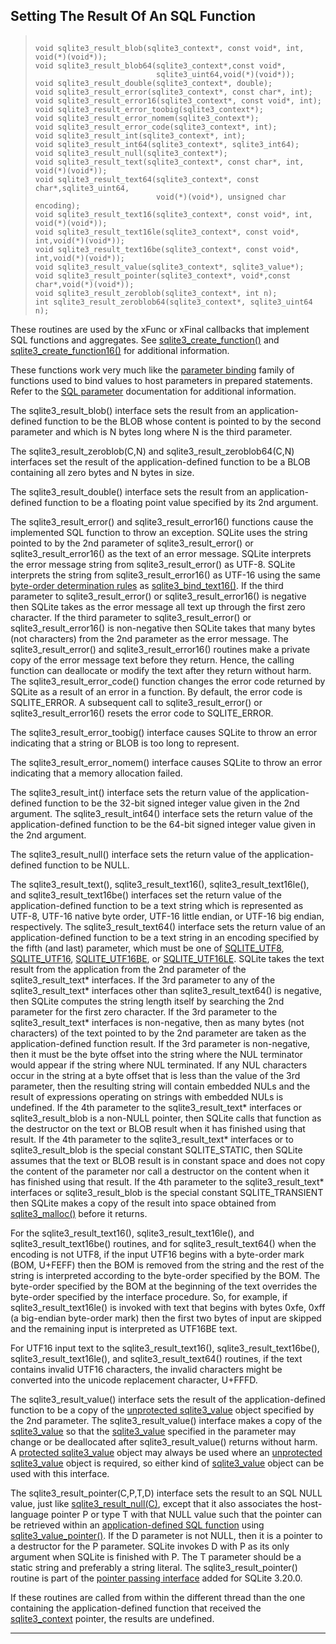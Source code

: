 ## Setting The Result Of An SQL Function




> ```
> 
> void sqlite3_result_blob(sqlite3_context*, const void*, int, void(*)(void*));
> void sqlite3_result_blob64(sqlite3_context*,const void*,
>                            sqlite3_uint64,void(*)(void*));
> void sqlite3_result_double(sqlite3_context*, double);
> void sqlite3_result_error(sqlite3_context*, const char*, int);
> void sqlite3_result_error16(sqlite3_context*, const void*, int);
> void sqlite3_result_error_toobig(sqlite3_context*);
> void sqlite3_result_error_nomem(sqlite3_context*);
> void sqlite3_result_error_code(sqlite3_context*, int);
> void sqlite3_result_int(sqlite3_context*, int);
> void sqlite3_result_int64(sqlite3_context*, sqlite3_int64);
> void sqlite3_result_null(sqlite3_context*);
> void sqlite3_result_text(sqlite3_context*, const char*, int, void(*)(void*));
> void sqlite3_result_text64(sqlite3_context*, const char*,sqlite3_uint64,
>                            void(*)(void*), unsigned char encoding);
> void sqlite3_result_text16(sqlite3_context*, const void*, int, void(*)(void*));
> void sqlite3_result_text16le(sqlite3_context*, const void*, int,void(*)(void*));
> void sqlite3_result_text16be(sqlite3_context*, const void*, int,void(*)(void*));
> void sqlite3_result_value(sqlite3_context*, sqlite3_value*);
> void sqlite3_result_pointer(sqlite3_context*, void*,const char*,void(*)(void*));
> void sqlite3_result_zeroblob(sqlite3_context*, int n);
> int sqlite3_result_zeroblob64(sqlite3_context*, sqlite3_uint64 n);
> 
> ```



These routines are used by the xFunc or xFinal callbacks that
implement SQL functions and aggregates. See
[sqlite3\_create\_function()](#sqlite3_create_function) and [sqlite3\_create\_function16()](#sqlite3_create_function)
for additional information.


These functions work very much like the [parameter binding](#sqlite3_bind_blob) family of
functions used to bind values to host parameters in prepared statements.
Refer to the [SQL parameter](#sqlite3_bind_blob) documentation for additional information.


The sqlite3\_result\_blob() interface sets the result from
an application\-defined function to be the BLOB whose content is pointed
to by the second parameter and which is N bytes long where N is the
third parameter.


The sqlite3\_result\_zeroblob(C,N) and sqlite3\_result\_zeroblob64(C,N)
interfaces set the result of the application\-defined function to be
a BLOB containing all zero bytes and N bytes in size.


The sqlite3\_result\_double() interface sets the result from
an application\-defined function to be a floating point value specified
by its 2nd argument.


The sqlite3\_result\_error() and sqlite3\_result\_error16() functions
cause the implemented SQL function to throw an exception.
SQLite uses the string pointed to by the
2nd parameter of sqlite3\_result\_error() or sqlite3\_result\_error16()
as the text of an error message. SQLite interprets the error
message string from sqlite3\_result\_error() as UTF\-8\. SQLite
interprets the string from sqlite3\_result\_error16() as UTF\-16 using
the same [byte\-order determination rules](#byteorderdeterminationrules) as [sqlite3\_bind\_text16()](#sqlite3_bind_blob).
If the third parameter to sqlite3\_result\_error()
or sqlite3\_result\_error16() is negative then SQLite takes as the error
message all text up through the first zero character.
If the third parameter to sqlite3\_result\_error() or
sqlite3\_result\_error16() is non\-negative then SQLite takes that many
bytes (not characters) from the 2nd parameter as the error message.
The sqlite3\_result\_error() and sqlite3\_result\_error16()
routines make a private copy of the error message text before
they return. Hence, the calling function can deallocate or
modify the text after they return without harm.
The sqlite3\_result\_error\_code() function changes the error code
returned by SQLite as a result of an error in a function. By default,
the error code is SQLITE\_ERROR. A subsequent call to sqlite3\_result\_error()
or sqlite3\_result\_error16() resets the error code to SQLITE\_ERROR.


The sqlite3\_result\_error\_toobig() interface causes SQLite to throw an
error indicating that a string or BLOB is too long to represent.


The sqlite3\_result\_error\_nomem() interface causes SQLite to throw an
error indicating that a memory allocation failed.


The sqlite3\_result\_int() interface sets the return value
of the application\-defined function to be the 32\-bit signed integer
value given in the 2nd argument.
The sqlite3\_result\_int64() interface sets the return value
of the application\-defined function to be the 64\-bit signed integer
value given in the 2nd argument.


The sqlite3\_result\_null() interface sets the return value
of the application\-defined function to be NULL.


The sqlite3\_result\_text(), sqlite3\_result\_text16(),
sqlite3\_result\_text16le(), and sqlite3\_result\_text16be() interfaces
set the return value of the application\-defined function to be
a text string which is represented as UTF\-8, UTF\-16 native byte order,
UTF\-16 little endian, or UTF\-16 big endian, respectively.
The sqlite3\_result\_text64() interface sets the return value of an
application\-defined function to be a text string in an encoding
specified by the fifth (and last) parameter, which must be one
of [SQLITE\_UTF8](#SQLITE_ANY), [SQLITE\_UTF16](#SQLITE_ANY), [SQLITE\_UTF16BE](#SQLITE_ANY), or [SQLITE\_UTF16LE](#SQLITE_ANY).
SQLite takes the text result from the application from
the 2nd parameter of the sqlite3\_result\_text\* interfaces.
If the 3rd parameter to any of the sqlite3\_result\_text\* interfaces
other than sqlite3\_result\_text64() is negative, then SQLite computes
the string length itself by searching the 2nd parameter for the first
zero character.
If the 3rd parameter to the sqlite3\_result\_text\* interfaces
is non\-negative, then as many bytes (not characters) of the text
pointed to by the 2nd parameter are taken as the application\-defined
function result. If the 3rd parameter is non\-negative, then it
must be the byte offset into the string where the NUL terminator would
appear if the string where NUL terminated. If any NUL characters occur
in the string at a byte offset that is less than the value of the 3rd
parameter, then the resulting string will contain embedded NULs and the
result of expressions operating on strings with embedded NULs is undefined.
If the 4th parameter to the sqlite3\_result\_text\* interfaces
or sqlite3\_result\_blob is a non\-NULL pointer, then SQLite calls that
function as the destructor on the text or BLOB result when it has
finished using that result.
If the 4th parameter to the sqlite3\_result\_text\* interfaces or to
sqlite3\_result\_blob is the special constant SQLITE\_STATIC, then SQLite
assumes that the text or BLOB result is in constant space and does not
copy the content of the parameter nor call a destructor on the content
when it has finished using that result.
If the 4th parameter to the sqlite3\_result\_text\* interfaces
or sqlite3\_result\_blob is the special constant SQLITE\_TRANSIENT
then SQLite makes a copy of the result into space obtained
from [sqlite3\_malloc()](#sqlite3_free) before it returns.


For the sqlite3\_result\_text16(), sqlite3\_result\_text16le(), and
sqlite3\_result\_text16be() routines, and for sqlite3\_result\_text64()
when the encoding is not UTF8, if the input UTF16 begins with a
byte\-order mark (BOM, U\+FEFF) then the BOM is removed from the
string and the rest of the string is interpreted according to the
byte\-order specified by the BOM. The byte\-order specified by
the BOM at the beginning of the text overrides the byte\-order
specified by the interface procedure. So, for example, if
sqlite3\_result\_text16le() is invoked with text that begins
with bytes 0xfe, 0xff (a big\-endian byte\-order mark) then the
first two bytes of input are skipped and the remaining input
is interpreted as UTF16BE text.


For UTF16 input text to the sqlite3\_result\_text16(),
sqlite3\_result\_text16be(), sqlite3\_result\_text16le(), and
sqlite3\_result\_text64() routines, if the text contains invalid
UTF16 characters, the invalid characters might be converted
into the unicode replacement character, U\+FFFD.


The sqlite3\_result\_value() interface sets the result of
the application\-defined function to be a copy of the
[unprotected sqlite3\_value](#sqlite3_value) object specified by the 2nd parameter. The
sqlite3\_result\_value() interface makes a copy of the [sqlite3\_value](#sqlite3_value)
so that the [sqlite3\_value](#sqlite3_value) specified in the parameter may change or
be deallocated after sqlite3\_result\_value() returns without harm.
A [protected sqlite3\_value](#sqlite3_value) object may always be used where an
[unprotected sqlite3\_value](#sqlite3_value) object is required, so either
kind of [sqlite3\_value](#sqlite3_value) object can be used with this interface.


The sqlite3\_result\_pointer(C,P,T,D) interface sets the result to an
SQL NULL value, just like [sqlite3\_result\_null(C)](#sqlite3_result_blob), except that it
also associates the host\-language pointer P or type T with that
NULL value such that the pointer can be retrieved within an
[application\-defined SQL function](appfunc.html) using [sqlite3\_value\_pointer()](#sqlite3_value_blob).
If the D parameter is not NULL, then it is a pointer to a destructor
for the P parameter. SQLite invokes D with P as its only argument
when SQLite is finished with P. The T parameter should be a static
string and preferably a string literal. The sqlite3\_result\_pointer()
routine is part of the [pointer passing interface](bindptr.html) added for SQLite 3\.20\.0\.


If these routines are called from within the different thread
than the one containing the application\-defined function that received
the [sqlite3\_context](#sqlite3_context) pointer, the results are undefined.




---


